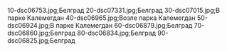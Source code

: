 10-dsc06753.jpg;Белград
20-dsc07331.jpg;Белград
30-dsc07015.jpg;В парке Калемегдан
40-dsc06965.jpg;Возле парка Калемегдан
50-dsc06924.jpg;В парке Калемегдан
60-dsc06879.jpg;Белград
70-dsc06860.jpg;Белград
80-dsc06834.jpg;Белград
90-dsc06825.jpg;Белград